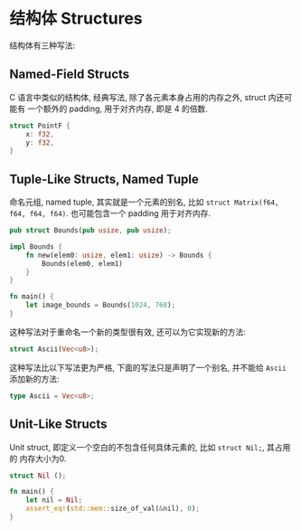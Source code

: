 # 结构体 Structures

结构体有三种写法:

## Named-Field Structs

C 语言中类似的结构体, 经典写法, 除了各元素本身占用的内存之外, struct 内还可能有
一个额外的 padding, 用于对齐内存, 即是 4 的倍数.

```rust
struct PointF {
    x: f32,
    y: f32,
}
```

## Tuple-Like Structs, Named Tuple

命名元组, named tuple, 其实就是一个元素的别名, 比如 `struct Matrix(f64, f64, f64, f64)`.
也可能包含一个 padding 用于对齐内存.

```rust
pub struct Bounds(pub usize, pub usize);

impl Bounds {
    fn new(elem0: usize, elem1: usize) -> Bounds {
        Bounds(elem0, elem1)
    }
}

fn main() {
    let image_bounds = Bounds(1024, 768);
}
```

这种写法对于重命名一个新的类型很有效, 还可以为它实现新的方法:

```rust
struct Ascii(Vec<u8>);
```

这种写法比以下写法更为严格, 下面的写法只是声明了一个别名, 并不能给 `Ascii` 添加新的方法:

```rust
type Ascii = Vec<u8>;
```

## Unit-Like Structs

Unit struct, 即定义一个空白的不包含任何具体元素的, 比如 `struct Nil;`, 其占用的
内存大小为0.

```rust
struct Nil ();

fn main() {
    let nil = Nil;
    assert_eq!(std::mem::size_of_val(&nil), 0);
}
```
